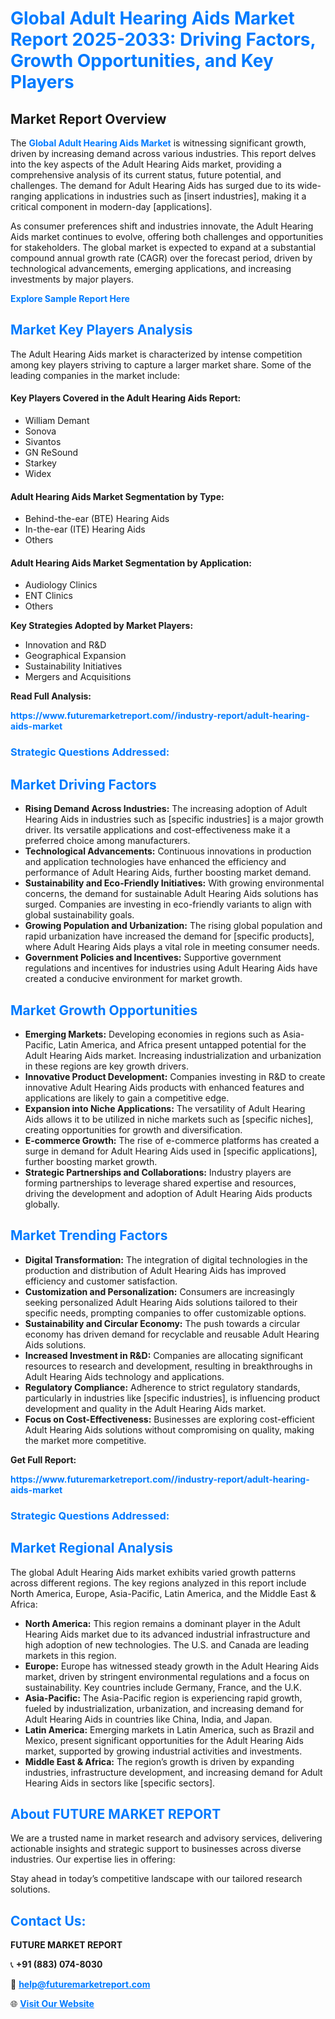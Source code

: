 <h1 style="color: #007BFF;">Global Adult Hearing Aids Market Report 2025-2033: Driving Factors, Growth Opportunities, and Key Players</h1>

<section id="overview">
<h2>Market Report Overview</h2>
<p>The <a href="https://www.futuremarketreport.com//industry-report/adult-hearing-aids-market" style="color: #007BFF; text-decoration: none;"><strong>Global Adult Hearing Aids Market</strong></a> is witnessing significant growth, driven by increasing demand across various industries. This report delves into the key aspects of the Adult Hearing Aids market, providing a comprehensive analysis of its current status, future potential, and challenges. The demand for Adult Hearing Aids has surged due to its wide-ranging applications in industries such as [insert industries], making it a critical component in modern-day [applications].</p>
<p>As consumer preferences shift and industries innovate, the Adult Hearing Aids market continues to evolve, offering both challenges and opportunities for stakeholders. The global market is expected to expand at a substantial compound annual growth rate (CAGR) over the forecast period, driven by technological advancements, emerging applications, and increasing investments by major players.</p>
</section>

<section id="overview">
<p><a href="https://www.futuremarketreport.com//request-sample/reportId=89650" style="color: #007BFF; text-decoration: none;"><strong>Explore Sample Report Here</strong></a></p>
</section>

<section id="key-players">
<h2 style="color: #007BFF;">Market Key Players Analysis</h2>
<p>The Adult Hearing Aids market is characterized by intense competition among key players striving to capture a larger market share. Some of the leading companies in the market include:</p>
<h4>Key Players Covered in the Adult Hearing Aids Report:</h4>
<ul><li>William Demant</li><li>Sonova</li><li>Sivantos</li><li>GN ReSound</li><li>Starkey</li><li>Widex</li></ul>
<h4>Adult Hearing Aids Market Segmentation by Type:</h4>
<ul><li>Behind-the-ear (BTE) Hearing Aids</li><li>In-the-ear (ITE) Hearing Aids</li><li>Others</li></ul>

<h4>Adult Hearing Aids Market Segmentation by Application:</h4>
<ul><li>Audiology Clinics</li><li>ENT Clinics</li><li>Others</li></ul>
<p><strong>Key Strategies Adopted by Market Players:</strong></p>
<ul>
<li>Innovation and R&D</li>
<li>Geographical Expansion</li>
<li>Sustainability Initiatives</li>
<li>Mergers and Acquisitions</li>
</ul>
</section>

<section>
<p><strong>Read Full Analysis: </strong></p><a href="https://www.futuremarketreport.com//industry-report/adult-hearing-aids-market" style="color: #007BFF; text-decoration: none;"><strong>https://www.futuremarketreport.com//industry-report/adult-hearing-aids-market</strong></a>
<h3 style="color: #007BFF;">Strategic Questions Addressed:</h3>
</section>

<section id="driving-factors">
<h2 style="color: #007BFF;">Market Driving Factors</h2>
<ul>
<li><strong>Rising Demand Across Industries:</strong> The increasing adoption of Adult Hearing Aids in industries such as [specific industries] is a major growth driver. Its versatile applications and cost-effectiveness make it a preferred choice among manufacturers.</li>
<li><strong>Technological Advancements:</strong> Continuous innovations in production and application technologies have enhanced the efficiency and performance of Adult Hearing Aids, further boosting market demand.</li>
<li><strong>Sustainability and Eco-Friendly Initiatives:</strong> With growing environmental concerns, the demand for sustainable Adult Hearing Aids solutions has surged. Companies are investing in eco-friendly variants to align with global sustainability goals.</li>
<li><strong>Growing Population and Urbanization:</strong> The rising global population and rapid urbanization have increased the demand for [specific products], where Adult Hearing Aids plays a vital role in meeting consumer needs.</li>
<li><strong>Government Policies and Incentives:</strong> Supportive government regulations and incentives for industries using Adult Hearing Aids have created a conducive environment for market growth.</li>
</ul>
</section>

<section id="growth-opportunities">
<h2 style="color: #007BFF;">Market Growth Opportunities</h2>
<ul>
<li><strong>Emerging Markets:</strong> Developing economies in regions such as Asia-Pacific, Latin America, and Africa present untapped potential for the Adult Hearing Aids market. Increasing industrialization and urbanization in these regions are key growth drivers.</li>
<li><strong>Innovative Product Development:</strong> Companies investing in R&D to create innovative Adult Hearing Aids products with enhanced features and applications are likely to gain a competitive edge.</li>
<li><strong>Expansion into Niche Applications:</strong> The versatility of Adult Hearing Aids allows it to be utilized in niche markets such as [specific niches], creating opportunities for growth and diversification.</li>
<li><strong>E-commerce Growth:</strong> The rise of e-commerce platforms has created a surge in demand for Adult Hearing Aids used in [specific applications], further boosting market growth.</li>
<li><strong>Strategic Partnerships and Collaborations:</strong> Industry players are forming partnerships to leverage shared expertise and resources, driving the development and adoption of Adult Hearing Aids products globally.</li>
</ul>
</section>

<section id="trending-factors">
<h2 style="color: #007BFF;">Market Trending Factors</h2>
<ul>
<li><strong>Digital Transformation:</strong> The integration of digital technologies in the production and distribution of Adult Hearing Aids has improved efficiency and customer satisfaction.</li>
<li><strong>Customization and Personalization:</strong> Consumers are increasingly seeking personalized Adult Hearing Aids solutions tailored to their specific needs, prompting companies to offer customizable options.</li>
<li><strong>Sustainability and Circular Economy:</strong> The push towards a circular economy has driven demand for recyclable and reusable Adult Hearing Aids solutions.</li>
<li><strong>Increased Investment in R&D:</strong> Companies are allocating significant resources to research and development, resulting in breakthroughs in Adult Hearing Aids technology and applications.</li>
<li><strong>Regulatory Compliance:</strong> Adherence to strict regulatory standards, particularly in industries like [specific industries], is influencing product development and quality in the Adult Hearing Aids market.</li>
<li><strong>Focus on Cost-Effectiveness:</strong> Businesses are exploring cost-efficient Adult Hearing Aids solutions without compromising on quality, making the market more competitive.</li>
</ul>
</section>

<section>
<p><strong>Get Full Report: </strong></p><a href="https://www.futuremarketreport.com//industry-report/adult-hearing-aids-market" style="color: #007BFF; text-decoration: none;"><strong>https://www.futuremarketreport.com//industry-report/adult-hearing-aids-market</strong></a>
<h3 style="color: #007BFF;">Strategic Questions Addressed:</h3>
</section>


<section id="regional-analysis">
<h2 style="color: #007BFF;">Market Regional Analysis</h2>
<p>The global Adult Hearing Aids market exhibits varied growth patterns across different regions. The key regions analyzed in this report include North America, Europe, Asia-Pacific, Latin America, and the Middle East & Africa:</p>
<ul>
<li><strong>North America:</strong> This region remains a dominant player in the Adult Hearing Aids market due to its advanced industrial infrastructure and high adoption of new technologies. The U.S. and Canada are leading markets in this region.</li>
<li><strong>Europe:</strong> Europe has witnessed steady growth in the Adult Hearing Aids market, driven by stringent environmental regulations and a focus on sustainability. Key countries include Germany, France, and the U.K.</li>
<li><strong>Asia-Pacific:</strong> The Asia-Pacific region is experiencing rapid growth, fueled by industrialization, urbanization, and increasing demand for Adult Hearing Aids in countries like China, India, and Japan.</li>
<li><strong>Latin America:</strong> Emerging markets in Latin America, such as Brazil and Mexico, present significant opportunities for the Adult Hearing Aids market, supported by growing industrial activities and investments.</li>
<li><strong>Middle East & Africa:</strong> The region’s growth is driven by expanding industries, infrastructure development, and increasing demand for Adult Hearing Aids in sectors like [specific sectors].</li>
</ul>
</section>

<footer>
<h2 style="color: #007BFF;">About FUTURE MARKET REPORT</h2>
<p>We are a trusted name in market research and advisory services, delivering actionable insights and strategic support to businesses across diverse industries. Our expertise lies in offering:</p>

<p>Stay ahead in today’s competitive landscape with our tailored research solutions.</p>

<h2 style="color: #007BFF;">Contact Us:</h2>
<p><strong>FUTURE MARKET REPORT</strong></p>
<p>📞 <strong>+91 (883) 074-8030</strong></p>
<p>📧 <strong><a href="mailto:help@futuremarketreport.com" style="color: #007BFF;">help@futuremarketreport.com</a></strong></p>
<p>🌐 <strong><a href="https://www.futuremarketreport.com/" style="color: #007BFF;">Visit Our Website</a></strong></p>
</footer>